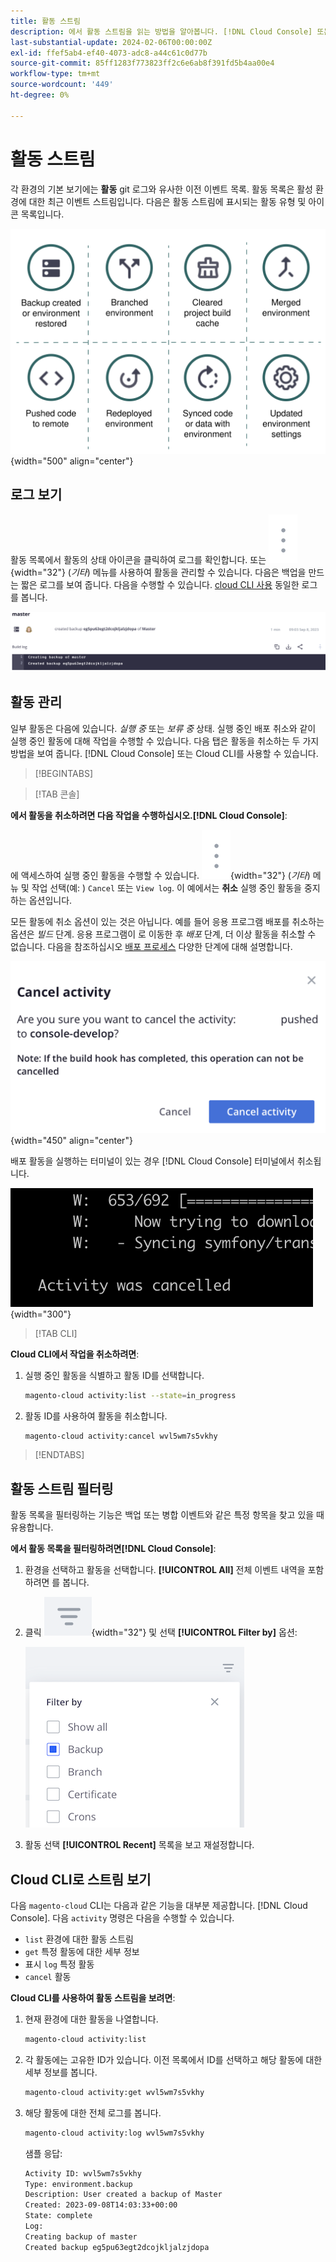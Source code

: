 ```yaml
---
title: 활동 스트림
description: 에서 활동 스트림을 읽는 방법을 알아봅니다. [!DNL Cloud Console] 또는 클라우드 인프라의 Adobe Commerce용 Cloud CLI를 사용할 수 있습니다.
last-substantial-update: 2024-02-06T00:00:00Z
exl-id: ffef5ab4-ef40-4073-adc8-a44c61c0d77b
source-git-commit: 85ff1283f773823ff2c6e6ab8f391fd5b4aa00e4
workflow-type: tm+mt
source-wordcount: '449'
ht-degree: 0%

---
```


# 활동 스트림

각 환경의 기본 보기에는 **활동** git 로그와 유사한 이전 이벤트 목록. 활동 목록은 활성 환경에 대한 최근 이벤트 스트림입니다. 다음은 활동 스트림에 표시되는 활동 유형 및 아이콘 목록입니다.

![활동 유형](../../assets/activity-types.svg){width="500" align="center"}

## 로그 보기

활동 목록에서 활동의 상태 아이콘을 클릭하여 로그를 확인합니다. 또는 ![자세히](../../assets/icon-more.png){width="32"} (_기타_) 메뉴를 사용하여 활동을 관리할 수 있습니다. 다음은 백업을 만드는 짧은 로그를 보여 줍니다. 다음을 수행할 수 있습니다. [cloud CLI 사용](#activity-stream-with-cloud-cli) 동일한 로그를 봅니다.

![로그 보기](../../assets/log-view.png)

## 활동 관리

일부 활동은 다음에 있습니다. _실행 중_ 또는 _보류 중_ 상태. 실행 중인 배포 취소와 같이 실행 중인 활동에 대해 작업을 수행할 수 있습니다. 다음 탭은 활동을 취소하는 두 가지 방법을 보여 줍니다. [!DNL Cloud Console] 또는 Cloud CLI를 사용할 수 있습니다.

>[!BEGINTABS]

>[!TAB 콘솔]

**에서 활동을 취소하려면 다음 작업을 수행하십시오.[!DNL Cloud Console]**:

에 액세스하여 실행 중인 활동을 수행할 수 있습니다. ![자세히](../../assets/icon-more.png){width="32"} (_기타_) 메뉴 및 작업 선택(예: ) `Cancel` 또는 `View log`. 이 예에서는 **취소** 실행 중인 활동을 중지하는 옵션입니다.

모든 활동에 취소 옵션이 있는 것은 아닙니다. 예를 들어 응용 프로그램 배포를 취소하는 옵션은 _빌드_ 단계. 응용 프로그램이 로 이동한 후 _배포_ 단계, 더 이상 활동을 취소할 수 없습니다. 다음을 참조하십시오 [배포 프로세스](../deploy/process.md) 다양한 단계에 대해 설명합니다.

![활동 취소](../../assets/activity-icons/cancel-activity.png){width="450" align="center"}

배포 활동을 실행하는 터미널이 있는 경우 [!DNL Cloud Console] 터미널에서 취소됩니다.

![터미널에서 활동이 취소됨](../../assets/activity-icons/activity-cancelled.png){width="300"}

>[!TAB CLI]

**Cloud CLI에서 작업을 취소하려면**:

1. 실행 중인 활동을 식별하고 활동 ID를 선택합니다.

   ```bash
   magento-cloud activity:list --state=in_progress
   ```

1. 활동 ID를 사용하여 활동을 취소합니다.

   ```bash
   magento-cloud activity:cancel wvl5wm7s5vkhy
   ```

>[!ENDTABS]

## 활동 스트림 필터링

활동 목록을 필터링하는 기능은 백업 또는 병합 이벤트와 같은 특정 항목을 찾고 있을 때 유용합니다.

**에서 활동 목록을 필터링하려면[!DNL Cloud Console]**:

1. 환경을 선택하고 활동을 선택합니다. **[!UICONTROL All]** 전체 이벤트 내역을 포함하려면 를 봅니다.

1. 클릭 ![필터링 기준](../../assets/icon-filterby.png){width="32"} 및 선택 **[!UICONTROL Filter by]** 옵션:

   ![활동 필터링](../../assets/activity-filter.png)

1. 활동 선택 **[!UICONTROL Recent]** 목록을 보고 재설정합니다.

## Cloud CLI로 스트림 보기

다음 `magento-cloud` CLI는 다음과 같은 기능을 대부분 제공합니다. [!DNL Cloud Console]. 다음 `activity` 명령은 다음을 수행할 수 있습니다.

- `list` 환경에 대한 활동 스트림
- `get` 특정 활동에 대한 세부 정보
- 표시 `log` 특정 활동
- `cancel` 활동

**Cloud CLI를 사용하여 활동 스트림을 보려면**:

1. 현재 환경에 대한 활동을 나열합니다.

   ```bash
   magento-cloud activity:list
   ```

1. 각 활동에는 고유한 ID가 있습니다. 이전 목록에서 ID를 선택하고 해당 활동에 대한 세부 정보를 봅니다.

   ```bash
   magento-cloud activity:get wvl5wm7s5vkhy
   ```

1. 해당 활동에 대한 전체 로그를 봅니다.

   ```bash
   magento-cloud activity:log wvl5wm7s5vkhy
   ```

   샘플 응답:

   ```bash
   Activity ID: wvl5wm7s5vkhy
   Type: environment.backup
   Description: User created a backup of Master
   Created: 2023-09-08T14:03:33+00:00
   State: complete
   Log:
   Creating backup of master
   Created backup eg5pu63egt2dcojkljalzjdopa
   ```
